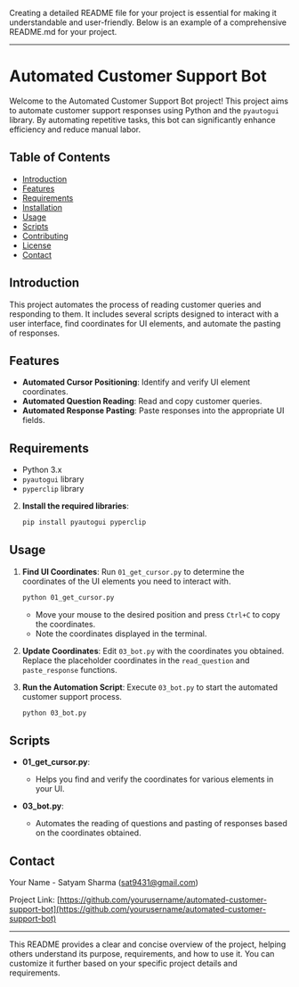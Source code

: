 Creating a detailed README file for your project is essential for making it understandable and user-friendly. Below is an example of a comprehensive README.md for your project.

---

# Automated Customer Support Bot

Welcome to the Automated Customer Support Bot project! This project aims to automate customer support responses using Python and the `pyautogui` library. By automating repetitive tasks, this bot can significantly enhance efficiency and reduce manual labor.

## Table of Contents
- [Introduction](#introduction)
- [Features](#features)
- [Requirements](#requirements)
- [Installation](#installation)
- [Usage](#usage)
- [Scripts](#scripts)
- [Contributing](#contributing)
- [License](#license)
- [Contact](#contact)

## Introduction
This project automates the process of reading customer queries and responding to them. It includes several scripts designed to interact with a user interface, find coordinates for UI elements, and automate the pasting of responses.

## Features
- **Automated Cursor Positioning**: Identify and verify UI element coordinates.
- **Automated Question Reading**: Read and copy customer queries.
- **Automated Response Pasting**: Paste responses into the appropriate UI fields.

## Requirements
- Python 3.x
- `pyautogui` library
- `pyperclip` library


2. **Install the required libraries**:
   ```sh
   pip install pyautogui pyperclip
   ```

## Usage
1. **Find UI Coordinates**:
   Run `01_get_cursor.py` to determine the coordinates of the UI elements you need to interact with.
   ```sh
   python 01_get_cursor.py
   ```

   - Move your mouse to the desired position and press `Ctrl+C` to copy the coordinates.
   - Note the coordinates displayed in the terminal.

2. **Update Coordinates**:
   Edit `03_bot.py` with the coordinates you obtained. Replace the placeholder coordinates in the `read_question` and `paste_response` functions.

3. **Run the Automation Script**:
   Execute `03_bot.py` to start the automated customer support process.
   ```sh
   python 03_bot.py
   ```

## Scripts
- **01_get_cursor.py**:
  - Helps you find and verify the coordinates for various elements in your UI.
  
- **03_bot.py**:
  - Automates the reading of questions and pasting of responses based on the coordinates obtained.



## Contact
Your Name - Satyam Sharma (sat9431@gmail.com)

Project Link: [https://github.com/yourusername/automated-customer-support-bot](https://github.com/yourusername/automated-customer-support-bot)

---

This README provides a clear and concise overview of the project, helping others understand its purpose, requirements, and how to use it. You can customize it further based on your specific project details and requirements.
